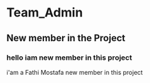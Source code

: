 # Team_Admin
## New member in the Project
### hello iam new member in this project

i'am a Fathi Mostafa new member in this project
